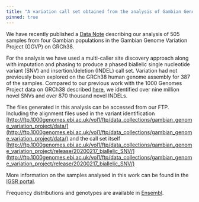 ```yaml
---
title: "A variation call set obtained from the analysis of Gambian Genome Variation Project samples on GRCh38"
pinned: true
---
```

We have recently published a [Data Note](https://wellcomeopenresearch.org/articles/6-239) describing our analysis of 505 samples from four Gambian populations in the Gambian Genome Variation Project (GGVP) on GRCh38.

For the analysis we have used a multi-caller site discovery approach along with imputation and phasing to produce a phased biallelic single nucleotide variant (SNV) and insertion/deletion (INDEL) call set. Variation had not previously been explored on the GRCh38 human genome assembly for 387 of the samples. Compared to our previous work with the 1000 Genomes Project data on GRCh38 described [here](https://wellcomeopenresearch.org/articles/4-50/v2), we identified over nine million novel SNVs and over 870 thousand novel INDELs.

The files generated in this analysis can be accessed from our FTP. Including the alignment files used in the variant identification [http://ftp.1000genomes.ebi.ac.uk/vol1/ftp/data_collections/gambian_genome_variation_project/data/](http://ftp.1000genomes.ebi.ac.uk/vol1/ftp/data_collections/gambian_genome_variation_project/data/) and the call set itself [http://ftp.1000genomes.ebi.ac.uk/vol1/ftp/data_collections/gambian_genome_variation_project/release/20200217_biallelic_SNV/](http://ftp.1000genomes.ebi.ac.uk/vol1/ftp/data_collections/gambian_genome_variation_project/release/20200217_biallelic_SNV/)

More information on the samples analysed in this work can be found in the [IGSR portal](https://www.internationalgenome.org/data-portal/data-collection/ggvp-grch38).

Frequency distributions and genotypes are available in [Ensembl](http://www.ensembl.org/Homo_sapiens/Variation/Population?r=1:822311-822311;v=rs74045212;vdb=variation;vf=1082154_).